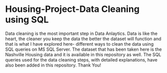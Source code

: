 # Housing-Project-Data Cleaning using SQL
Data cleaning is the most important step in Data Anlaytics. Data is like the heart, the cleaner you keep the data the better the dataset will function and that is what I have explored here- different ways to clean the data using SQL queries on MS SQL Server.
The dataset that has been taken here is the Nashville Housing data and it is available in this repository as well.
The SQL queries used for the data cleaning steps, with detailed explanations, have also been added in this repository.
Thank You!
